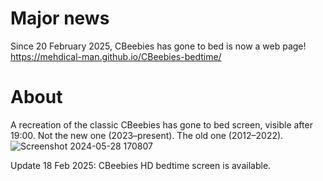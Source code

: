 # Major news
Since 20 February 2025, CBeebies has gone to bed is now a web page!
https://mehdical-man.github.io/CBeebies-bedtime/

# About
A recreation of the classic CBeebies has gone to bed screen, visible after 19:00. Not the new one (2023–present). The old one (2012–2022).
![Screenshot 2024-05-28 170807](https://github.com/Mehdical-Man/CBeebies-bedtime/assets/77555786/de019db8-8f86-4323-b375-b5d585484f1a)


Update 18 Feb 2025: CBeebies HD bedtime screen is available.
